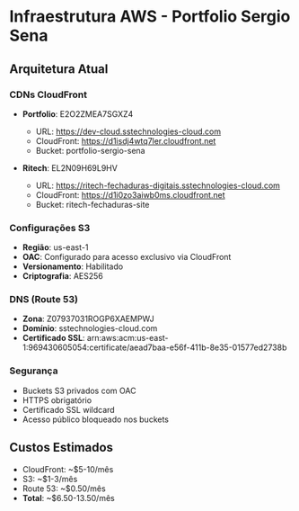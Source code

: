 # Infraestrutura AWS - Portfolio Sergio Sena

## Arquitetura Atual

### CDNs CloudFront
- **Portfolio**: E2O2ZMEA7SGXZ4
  - URL: https://dev-cloud.sstechnologies-cloud.com
  - CloudFront: https://d1isdj4wtq7ler.cloudfront.net
  - Bucket: portfolio-sergio-sena

- **Ritech**: EL2N09H69L9HV
  - URL: https://ritech-fechaduras-digitais.sstechnologies-cloud.com
  - CloudFront: https://d1i0zo3aiwb0ms.cloudfront.net
  - Bucket: ritech-fechaduras-site

### Configurações S3
- **Região**: us-east-1
- **OAC**: Configurado para acesso exclusivo via CloudFront
- **Versionamento**: Habilitado
- **Criptografia**: AES256

### DNS (Route 53)
- **Zona**: Z07937031ROGP6XAEMPWJ
- **Domínio**: sstechnologies-cloud.com
- **Certificado SSL**: arn:aws:acm:us-east-1:969430605054:certificate/aead7baa-e56f-411b-8e35-01577ed2738b

### Segurança
- Buckets S3 privados com OAC
- HTTPS obrigatório
- Certificado SSL wildcard
- Acesso público bloqueado nos buckets

## Custos Estimados
- CloudFront: ~$5-10/mês
- S3: ~$1-3/mês
- Route 53: ~$0.50/mês
- **Total**: ~$6.50-13.50/mês